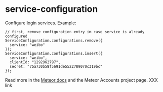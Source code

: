 # service-configuration

Configure login services. Example:

```
// first, remove configuration entry in case service is already configured
ServiceConfiguration.configurations.remove({
  service: "weibo"
});
ServiceConfiguration.configurations.insert({
  service: "weibo",
  clientId: "1292962797",
  secret: "75a730b58f5691de5522789070c319bc"
});
```

Read more in the [Meteor docs](http://docs.meteor.com/#meteor_loginwithexternalservice) and the Meteor Accounts project page. XXX link